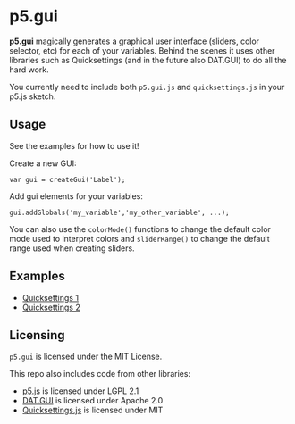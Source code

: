 # p5.gui

**p5.gui** magically generates a graphical user interface (sliders, color selector, etc) for each of your variables. Behind the scenes it uses other libraries such as Quicksettings (and in the future also DAT.GUI) to do all the hard work.

You currently need to include both `p5.gui.js` and `quicksettings.js` in your p5.js sketch.

## Usage

See the examples for how to use it!

Create a new GUI:

	var gui = createGui('Label');

Add gui elements for your variables:  

	gui.addGlobals('my_variable','my_other_variable', ...);

You can also use the `colorMode()` functions to change the default color mode used to interpret colors and `sliderRange()` to change the default range used when creating sliders.

## Examples

* [Quicksettings 1](https://bitcraftlab.github.io/p5.gui/examples/quicksettings-1/)
* [Quicksettings 2](https://bitcraftlab.github.io/p5.gui/examples/quicksettings-2/)


## Licensing

`p5.gui` is licensed under the MIT License.

This repo also includes code from other libraries:  
* [p5.js](https://github.com/processing/p5.js) is licensed under LGPL 2.1
* [DAT.GUI](https://github.com/dataarts/dat.gui) is licensed under Apache 2.0
* [Quicksettings.js](https://github.com/bit101/quicksettings) is licensed under MIT
